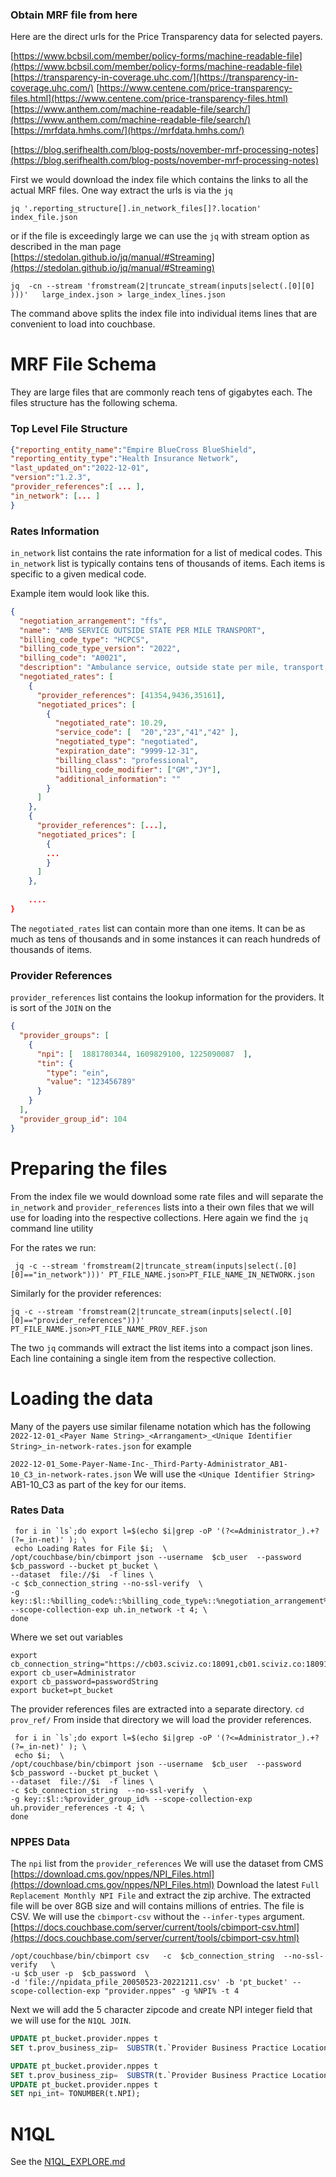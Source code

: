 ### Obtain MRF file from here
Here are the direct urls for the Price Transparency data for selected payers.  

[https://www.bcbsil.com/member/policy-forms/machine-readable-file](https://www.bcbsil.com/member/policy-forms/machine-readable-file)
[https://transparency-in-coverage.uhc.com/](https://transparency-in-coverage.uhc.com/)
[https://www.centene.com/price-transparency-files.html](https://www.centene.com/price-transparency-files.html)
[https://www.anthem.com/machine-readable-file/search/](https://www.anthem.com/machine-readable-file/search/)
[https://mrfdata.hmhs.com/](https://mrfdata.hmhs.com/)

[https://blog.serifhealth.com/blog-posts/november-mrf-processing-notes](https://blog.serifhealth.com/blog-posts/november-mrf-processing-notes)

First we would download the index file which contains the links to all the actual MRF files.
One way extract the urls is via the `jq`

```shell
jq '.reporting_structure[].in_network_files[]?.location' index_file.json
```
or if the file is exceedingly large we can use the `jq` with stream option as described in the man page
[https://stedolan.github.io/jq/manual/#Streaming](https://stedolan.github.io/jq/manual/#Streaming)
```shell
jq  -cn --stream 'fromstream(2|truncate_stream(inputs|select(.[0][0] )))'   large_index.json > large_index_lines.json
```
The command above splits the index file into individual items lines that are convenient to load into couchbase.

# MRF File Schema
They are large files that are commonly reach tens of gigabytes each. 
The files structure has the following schema.

### Top Level File Structure
```json
{"reporting_entity_name":"Empire BlueCross BlueShield",
"reporting_entity_type":"Health Insurance Network",
"last_updated_on":"2022-12-01",
"version":"1.2.3",
"provider_references":[ ... ],
"in_network": [... ]
}
```
### Rates Information
`in_network` list contains the rate information for a list of medical codes. This `in_network` list is typically contains tens of thousands of items. Each items is specific to a given medical code.

Example item would look like this.

```json
{
  "negotiation_arrangement": "ffs",
  "name": "AMB SERVICE OUTSIDE STATE PER MILE TRANSPORT",
  "billing_code_type": "HCPCS",
  "billing_code_type_version": "2022",
  "billing_code": "A0021",
  "description": "Ambulance service, outside state per mile, transport (Medicaid only)",
  "negotiated_rates": [
    {
      "provider_references": [41354,9436,35161],
      "negotiated_prices": [
        {
          "negotiated_rate": 10.29,
          "service_code": [  "20","23","41","42" ],
          "negotiated_type": "negotiated",
          "expiration_date": "9999-12-31",
          "billing_class": "professional",
          "billing_code_modifier": ["GM","JY"],
          "additional_information": ""
        }
      ]
    },
    {
      "provider_references": [...],
      "negotiated_prices": [
        {
        ...
        }
      ]
    },
  
    ....
}

```
The `negotiated_rates` list  can contain more than one items. It can be as much as tens of thousands and in some instances it can reach hundreds of thousands of items.

### Provider References
`provider_references` list contains the lookup information for the providers. It is sort of the `JOIN` on the 
```json
{
  "provider_groups": [
    {
      "npi": [  1881780344, 1609829100, 1225090087  ],
      "tin": {
        "type": "ein",
        "value": "123456789"
      }
    }
  ],
  "provider_group_id": 104
}
```

# Preparing the files

From the index file we would download some rate files and will separate the `in_network` and `provider_references` lists into a their own files that we will use for loading into the respective collections.
Here again we find the `jq` command line utility

For the rates we run:
```shell
 jq -c --stream 'fromstream(2|truncate_stream(inputs|select(.[0][0]=="in_network")))' PT_FILE_NAME.json>PT_FILE_NAME_IN_NETWORK.json 
```

Similarly for the provider references:
```shell
jq -c --stream 'fromstream(2|truncate_stream(inputs|select(.[0][0]=="provider_references")))'  PT_FILE_NAME.json>PT_FILE_NAME_PROV_REF.json
``` 
The two `jq` commands will extract the list items into a compact json lines. Each line containing a single item from the respective collection.

# Loading the data
Many of the payers use similar filename notation which has the following    
`2022-12-01_<Payer Name String>_<Arrangament>_<Unique Identifier String>_in-network-rates.json` for example

`2022-12-01_Some-Payer-Name-Inc-_Third-Party-Administrator_AB1-10_C3_in-network-rates.json`
We will use the `<Unique Identifier String>` AB1-10_C3 as part of the key for our items. 

### Rates Data
```shell
 for i in `ls`;do export l=$(echo $i|grep -oP '(?<=Administrator_).+?(?=_in-net)' ); \
 echo Loading Rates for File $i;  \
/opt/couchbase/bin/cbimport json --username  $cb_user  --password $cb_password --bucket pt_bucket \
--dataset  file://$i  -f lines \
-c $cb_connection_string --no-ssl-verify  \
-g key::$l::%billing_code%::%billing_code_type%::%negotiation_arrangement% --scope-collection-exp uh.in_network -t 4; \
done 
```
Where we set out variables 
```shell
export cb_connection_string="https://cb03.sciviz.co:18091,cb01.sciviz.co:18091,cb02.sciviz.co:18091"
export cb_user=Administrator
export cb_password=passwordString
export bucket=pt_bucket
```

The provider references files are extracted into a separate directory.
`cd prov_ref/`
From inside that directory we will load the provider references.

```shell
 for i in `ls`;do export l=$(echo $i|grep -oP '(?<=Administrator_).+?(?=_in-net)' ); \
 echo $i;  \
/opt/couchbase/bin/cbimport json --username  $cb_user  --password $cb_password --bucket pt_bucket \
--dataset  file://$i  -f lines \
-c $cb_connection_string  --no-ssl-verify  \
-g key::$l::%provider_group_id% --scope-collection-exp uh.provider_references -t 4; \
done 
```




 
### NPPES Data 

The `npi` list from the `provider_references`
We will use the dataset from CMS [https://download.cms.gov/nppes/NPI_Files.html](https://download.cms.gov/nppes/NPI_Files.html)
Download the latest `Full Replacement Monthly NPI File` and extract the zip archive. The extracted file will be over 8GB size and will contains millions of entries.
The file is CSV. We will use the `cbimport-csv` without the `--infer-types` argument.  
[https://docs.couchbase.com/server/current/tools/cbimport-csv.html](https://docs.couchbase.com/server/current/tools/cbimport-csv.html)

```shell
/opt/couchbase/bin/cbimport csv   -c  $cb_connection_string  --no-ssl-verify   \
-u $cb_user -p  $cb_password  \
-d 'file://npidata_pfile_20050523-20221211.csv' -b 'pt_bucket' --scope-collection-exp "provider.nppes" -g %NPI% -t 4
```
Next we will add the 5 character zipcode and create NPI integer field that we will use for the `N1QL JOIN`. 
```sql
UPDATE pt_bucket.provider.nppes t
SET t.prov_business_zip=  SUBSTR(t.`Provider Business Practice Location Address Postal Code`,0,5);

UPDATE pt_bucket.provider.nppes t
SET t.prov_business_zip=  SUBSTR(t.`Provider Business Practice Location Address Postal Code`,0,5);
UPDATE pt_bucket.provider.nppes t
SET npi_int= TONUMBER(t.NPI);
```

# N1QL 
See the [N1QL_EXPLORE.md](N1QL_EXPLORE.md)